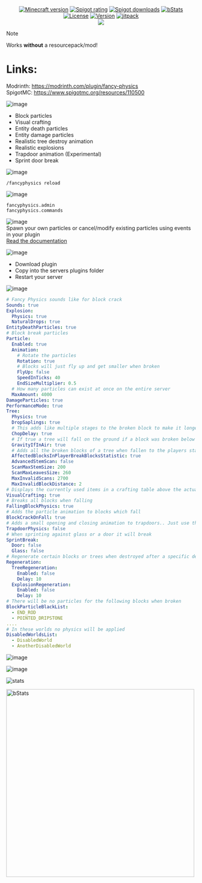 <div align="center">
<a href="https://www.spigotmc.org/resources/110500/"><img src="https://img.shields.io/badge/Minecraft%20version-1.19.4_--_1.20.6-brightgreen.svg" alt="Minecraft version"></a>
<a href="https://www.spigotmc.org/resources/110500/reviews"><img src="https://img.shields.io/spiget/rating/110500?label=Spigot%20rating" alt="Spigot rating"></a>
<a href="https://www.spigotmc.org/resources/110500/"><img src="https://img.shields.io/spiget/downloads/110500?label=Spigot%20downloads" alt="Spigot downloads"></a>
<a href="https://bstats.org/plugin/bukkit/Fancy%20Physics/18833"><img src="https://img.shields.io/bstats/servers/18833" alt="bStats"></a>
</div>
<div align="center">
  <a href="https://github.com/max1mde/FancyPhysics/blob/master/LICENSE"><img src="https://img.shields.io/github/license/max1mde/FancyPhysics.svg" alt="License"></a>  
<a href="https://github.com/max1mde/FancyPhysics/releases"><img src="https://img.shields.io/github/v/tag/max1mde/FancyPhysics.svg" alt="Version"></a>  
<a href="https://jitpack.io/#max1mde/FancyPhysics"><img src="https://jitpack.io/v/max1mde/FancyPhysics.svg" alt="jitpack"></a>  
</div>

<div align="center">
<img src="https://github.com/max1mde/images/blob/main/323395728d1b2021a47c225be37ec656e13b1111_1.png?raw=true">
</div>

> [!NOTE]
> Works **without** a resourcepack/mod!

# Links:
Modrinth: https://modrinth.com/plugin/fancy-physics  
SpigotMC: https://www.spigotmc.org/resources/110500


![image](https://github.com/max1mde/images/blob/main/Neues_Projekt_-_2023-06-15T233852.757.png?raw=true)
- Block particles
- Visual crafting
- Entity death particles
- Entity damage particles
- Realistic tree destroy animation
- Realistic explosions
- Trapdoor animation (Experimental)
- Sprint door break

![image](https://github.com/max1mde/images/blob/main/Neues_Projekt_-_2023-06-15T233623.864.png?raw=true)
```
/fancyphysics reload
```

![image](https://github.com/max1mde/images/blob/main/Neues_Projekt_-_2023-06-15T233602.684.png?raw=true)
```
fancyphysics.admin
fancyphysics.commands
```

![image](https://github.com/max1mde/images/blob/main/statsfancyphysics%20(1).png?raw=true)
<br>
Spawn your own particles or cancel/modify existing particles using events in your plugin
<br>
[Read the documentation](https://github.com/MaximFiedler/FancyPhysics/blob/master/API.md)

![image](https://github.com/max1mde/images/blob/main/Neues_Projekt_99.png?raw=true)
- Download plugin
- Copy into the servers plugins folder
- Restart your server

![image](https://github.com/max1mde/images/blob/main/Neues_Projekt_100.png?raw=true)
```yml
# Fancy Physics sounds like for block crack
Sounds: true
Explosion:
  Physics: true
  NaturalDrops: true
EntityDeathParticles: true
# Block break particles
Particle:
  Enabled: true
  Animation:
    # Rotate the particles
    Rotation: true
    # Blocks will just fly up and get smaller when broken
    FlyUp: false
    SpeedInTicks: 40
    EndSizeMultiplier: 0.5
  # How many particles can exist at once on the entire server
  MaxAmount: 4000
DamageParticles: true
PerformanceMode: true
Tree:
  Physics: true
  DropSaplings: true
  # This adds like multiple stages to the broken block to make it longer to fell a tree
  ChopDelay: true
  # If true a tree will fall on the ground if a block was broken below it
  GravityIfInAir: true
  # Adds all the broken blocks of a tree when fallen to the players stats
  AffectedBlocksInPlayerBreakBlocksStatistic: true
  AdvancedStemScan: false
  ScanMaxStemSize: 200
  ScanMaxLeavesSize: 260
  MaxInvalidScans: 2700
  MaxInvalidBlockDistance: 2
# Displays the currently used items in a crafting table above the actual block (One player limit)
VisualCrafting: true
# Breaks all blocks when falling
FallingBlockPhysics: true
# Adds the particle animation to blocks which fall
BlockCrackOnFall: true
# Adds a small opening and closing animation to trapdoors.. Just use this for testing not on a production server
TrapdoorPhysics: false
# When sprinting against glass or a door it will break
SprintBreak:
  Door: false
  Glass: false
# Regenerate certain blocks or trees when destroyed after a specific delay
Regeneration:
  TreeRegeneration:
    Enabled: false
    Delay: 10
  ExplosionRegeneration:
    Enabled: false
    Delay: 10
# There will be no particles for the following blocks when broken
BlockParticleBlackList:
  - END_ROD
  - POINTED_DRIPSTONE
....
# In these worlds no physics will be applied
DisabledWorldsList:
  - DisabledWorld
  - AnotherDisabledWorld
```

![image](https://github.com/max1mde/images/blob/main/Neues_Projekt_-_2023-06-15T233717.092.png?raw=true)

![image](https://imgur.com/5eyNF1F.gif)

![stats](https://github.com/max1mde/images/blob/main/Neues_Projekt_-_2023-06-15T233852.757_3.png?raw=true)

<a href="https://bstats.org/plugin/bukkit/Fancy%20Physics/18833">
  <img src="https://bstats.org/signatures/bukkit/Fancy%20Physics.svg" alt="bStats" width="500">
</a>

